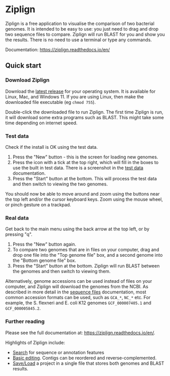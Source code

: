 # Ziplign

Ziplign is a free application to visualise the comparison of two bacterial genomes.
It is intended to be easy to use: you just need to drag and drop two sequence
files to compare. Ziplign will run BLAST for you and show you the results.
There is no need to use a terminal or type any commands.

Documentation: https://ziplign.readthedocs.io/en/

## Quick start


### Download Ziplign

Download the [latest release](https://github.com/martinghunt/ziplign/releases/latest)
for your operating system. It is available for Linux, Mac, and Windows 11.
If you are using Linux, then make the downloaded file
executable (eg `chmod 755`).

Double-click the downloaded file to run Ziplign.
The first time Ziplign is run, it will download some extra programs such
as BLAST. This might take some time depending on internet speed.



### Test data

Check if the install is OK using the test data.

1. Press the "New" button - this is the screen for loading new genomes.
2. Press the icon with a tick at the top right,
which will fill in the boxes to use the
built in test data. There is a screenshot in the
[test data](https://ziplign.readthedocs.io/en/stable/installation.html#use-the-test-data)
documentation.
3. Press the "Start" button at the bottom. This will process the
test data and then switch to viewing the two genomes.

You should now be able to move around and zoom using the buttons near the top
left and/or the cursor keyboard keys. Zoom using the mouse wheel,
or pinch gesture on a trackpad.


### Real data

Get back to the main menu using the back arrow at the top left, or by pressing
"q".

1. Press the "New" button again.
2. To compare two genomes that are in files on your computer, drag and drop
one file into the "Top genome file" box, and
a second genome into the "Bottom genome file" box.
3. Press the "Start" button at the bottom. Ziplign will run BLAST between the genomes and then
switch to viewing them.

Alternatively, genome accessions can be used instead of files on your
computer, and Ziplign will download the genomes from the NCBI.
As described in more detail in the [sequence files](https://ziplign.readthedocs.io/en/stable/loading.html#sequence-files)
documentation, most common accession formats can be used, such as `GCA_*`, `NC_*` etc.
For example, the S. flexneri and E. coli K12 genomes `GCF_000007405.1` and
`GCF_000005845.2`.


### Further reading

Please see the full documentation at: https://ziplign.readthedocs.io/en/.

Highlights of Ziplign include:
* [Search](https://ziplign.readthedocs.io/en/stable/searching.html) for sequence
or annotation features
* [Basic editing](https://ziplign.readthedocs.io/en/stable/contig_editing.html).
Contigs can be reordered and reverse-complemented.
* [Save/Load](https://ziplign.readthedocs.io/en/stable/saving_n_loading.html)
a project in a single file that stores both genomes and BLAST results.

